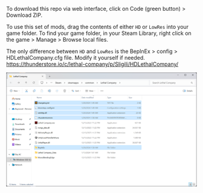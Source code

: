To download this repo via web interface, click on Code (green button) > Download ZIP.

To use this set of mods, drag the contents of either `HD` or `LowRes` into your game folder. To find your game folder, in your Steam Library, right click on the game > Manage > Browse local files.

The only difference between `HD` and `LowRes` is the BepInEx > config > HDLethalCompany.cfg file. Modify it yourself if needed. https://thunderstore.io/c/lethal-company/p/Sligili/HDLethalCompany/

![Game folder](folder.png)